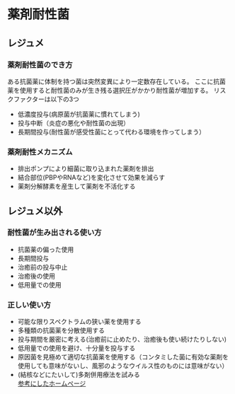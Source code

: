 # 薬剤耐性菌
## レジュメ
### 薬剤耐性菌のでき方
ある抗菌薬に体制を持つ菌は突然変異により一定数存在している。
ここに抗菌薬を使用すると耐性菌のみが生き残る選択圧がかかり耐性菌が増加する。
リスクファクターは以下の3つ
- 低濃度投与(病原菌が抗菌薬に慣れてしまう)
- 投与中断（炎症の悪化や耐性菌の出現）
- 長期間投与(耐性菌が感受性菌にとって代わる環境を作ってしまう）
### 薬剤耐性メカニズム
- 排出ポンプにより細菌に取り込まれた薬剤を排出
- 結合部位(PBPやRNAなど)を変化させて効果を減らす
- 薬剤分解酵素を産生して薬剤を不活化する

## レジュメ以外
### 耐性菌が生み出される使い方
- 抗菌薬の偏った使用
- 長期間投与
- 治癒前の投与中止
- 治癒後の使用
- 低用量での使用

### 正しい使い方
- 可能な限りスペクトラムの狭い薬を使用する
- 多種類の抗菌薬を分散使用する
- 投与期間を厳密に考える(治癒前に止めたり、治癒後も使い続けたりしない)
- 低用量での使用を避け、十分量を投与する
- 原因菌を見極めて適切な抗菌薬を使用する（コンタミした菌に有効な薬剤を使用しても意味がないし、風邪のようなウイルス性のものには意味がない）
- (結核などにたいして)多剤併用療法を試みる  
[参考にしたホームページ](http://www.kansensho.or.jp/sisetunai/kosyu/pdf/q072.pdf)
